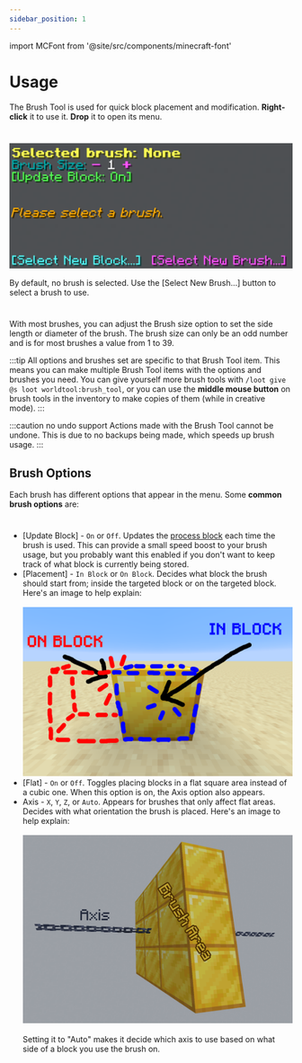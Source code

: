 ```yaml
---
sidebar_position: 1
---
```


import MCFont from '@site/src/components/minecraft-font'

# Usage

The Brush Tool is used for quick block placement and modification. **Right-click** it to use it. **Drop** it to open its menu.
#
![[The Brush Tool menu]](img/main_menu.png)

By default, no brush is selected. Use the <MCFont color="light_purple">[Select New Brush...]</MCFont> button to select a brush to use.
#
With most brushes, you can adjust the <MCFont color="#00a8a8">Brush size</MCFont> option to set the side length or diameter of the brush. The brush size can only be an odd number and is for most brushes a value from 1 to 39.

:::tip
All options and brushes set are specific to that Brush Tool item. This means you can make multiple Brush Tool items with the options and brushes you need. You can give yourself more brush tools with `/loot give @s loot worldtool:brush_tool`, or you can use the **middle mouse button** on brush tools in the inventory to make copies of them (while in creative mode).
:::

:::caution no undo support
Actions made with the Brush Tool cannot be undone. This is due to no backups being made, which speeds up brush usage.
:::

## Brush Options
Each brush has different options that appear in the menu. Some **common brush options** are:
#
* ­<MCFont color="green">[Update Block]</MCFont> - `On` or `Off`. Updates the [process block](../technical/processes) each time the brush is used. This can provide a small speed boost to your brush usage, but you probably want this enabled if you don't want to keep track of what block is currently being stored.
* ­<MCFont color="blue">[Placement]</MCFont> - `In Block` or `On Block`. Decides what block the brush should start from; inside the targeted block or on the targeted block. Here's an image to help explain:<br></br>
  ![[The two brush placement options]](img/placement_explanation.png)
* ­<MCFont color="dark_purple">[Flat]</MCFont> - `On` or `Off`. Toggles placing blocks in a flat square area instead of a cubic one. When this option is on, the <MCFont color="gold">Axis</MCFont> option also appears.
* ­<MCFont color="gold">Axis</MCFont> - `X`, `Y`, `Z`, or `Auto`. Appears for brushes that only affect flat areas. Decides with what orientation the brush is placed. Here's an image to help explain:<br></br>
  ![[The way axis decides orientation]](img/axis_explanation.png)<br></br>
  Setting it to "Auto" makes it decide which axis to use based on what side of a block you use the brush on.
